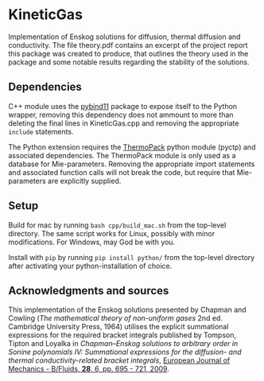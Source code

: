 # KineticGas
Implementation of Enskog solutions for diffusion, thermal diffusion and conductivity. The file theory.pdf contains an excerpt of the project report this package was created to produce, that outlines the theory used in the package and some notable results regarding the stability of the solutions.

## Dependencies
C++ module uses the [pybind11](https://github.com/pybind/pybind11) package to expose itself to the Python wrapper, removing this dependency does not ammount to more than deleting the final lines in KineticGas.cpp and removing the appropriate `include` statements.

The Python extension requires the [ThermoPack](https://github.com/SINTEF/thermopack) python module (pyctp) and associated dependencies. The ThermoPack module is only used as a database for Mie-parameters. Removing the appropriate import statements and associated function calls will not break the code, but require that Mie-parameters are explicitly supplied.

## Setup
Build for mac by running `bash cpp/build_mac.sh` from the top-level directory. The same script works for Linux, possibly with minor modifications. For Windows, may God be with you.

Install with `pip` by running `pip install python/` from the top-level directory after activating your python-installation of choice.

## Acknowledgments and sources
This implementation of the Enskog solutions presented by Chapman and Cowling (*The mathematical theory of non-uniform gases* 2nd ed. Cambridge University Press, 1964) utilises the explicit summational expressions for the required bracket integrals published by Tompson, Tipton and Loyalka in *Chapman–Enskog solutions to arbitrary order in Sonine polynomials IV: Summational expressions for the diffusion- and thermal conductivity-related bracket integrals*, [European Journal of Mechanics - B/Fluids, **28**, 6, pp. 695 - 721, 2009](https://doi.org/10.1016/j.euromechflu.2009.05.002).
